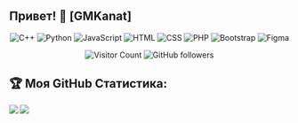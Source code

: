 ## Привет! 👋 [GMKanat]
<div align="center">
  
![C++](https://img.shields.io/badge/c++-%2300599C.svg?style=for-the-badge&logo=c%2B%2B&ogoColor=white&style=flat-square)
![Python](https://img.shields.io/badge/-Python-%230075a8?logo=python&logoColor=white&style=flat-square) 
![JavaScript](https://img.shields.io/badge/-JavaScript-%23e9d54c?logo=javascript&logoColor=white&style=flat-square) 
![HTML](https://img.shields.io/badge/-HTML-%23de4b25?logo=html5&logoColor=white&style=flat-square) 
![CSS](https://img.shields.io/badge/-CSS-%230174b8?logo=css3&logoColor=white&style=flat-square)
![PHP](https://img.shields.io/badge/php-%23777BB4.svg?style=for-the-badge&logo=php&logoColor=white&style=flat-square)
![Bootstrap](https://img.shields.io/badge/bootstrap-%23563D7C.svg?style=for-the-badge&logo=bootstrap&logoColor=white&style=flat-square)
![Figma](https://img.shields.io/badge/figma-%23F24E1E.svg?style=for-the-badge&logo=figma&logoColor=white&style=flat-square)
</div>
<div align="center">

![Visitor Count](https://komarev.com/ghpvc/?username=GMKanat&color=brightgreen)
<img alt="GitHub followers" src="https://img.shields.io/github/followers/GMKanat?style=social">
<!-- <a href="https://github.com/GMKanat"><img src="https://img.shields.io/github/followers/helldoodle-dev.svg?label=GitHub&style=social" alt="GitHub"></a> -->
<!-- <a href="https://helldoodle.space"><img src="https://img.shields.io/website?color=1&down_color=1&down_message=1&logoColor=1&style=social&up_color=1&url=https%3A%2F%2Fhelldoodle.space" alt="Website"></a> -->
</div>
<!-- 
## Контакты со мной 💭
- <a href="https://t.me/helldoodle"><img src="https://upload.wikimedia.org/wikipedia/commons/thumb/8/82/Telegram_logo.svg/768px-Telegram_logo.svg.png" width=16 height=16 align="center" /> Telegram</a>
- <a href="mailto:helldoodle@helldoodle.space">📩 E-mail: `helldoodle@helldoodle.space`</a>
- <a><img src="https://cdn4.iconfinder.com/data/icons/logos-and-brands/512/91_Discord_logo_logos-512.png" width=20 height=20 align="center" /> Discord: helldoodle#3297</a> -->

## :trophy: Моя GitHub Статистика:
<div>
<a href="https://readme-stats-cfgj2cxdy.vercel.app/api?username=GMKanat&count_private=true&show_icons=true&theme=tokyonight&count_private=true">
  <img  align="left" src="https://readme-stats-cfgj2cxdy.vercel.app/api?username=GMKanat&count_private=true&show_icons=true&theme=tokyonight&count_private=true" />
</a>
<a href="https://readme-stats-cfgj2cxdy.vercel.app/api/top-langs/?username=GMKanat&hide=html,css&theme=tokyonight">
  <img align="left" src="https://readme-stats-cfgj2cxdy.vercel.app/api/top-langs/?username=GMKanat&hide=html,css&theme=tokyonight" />
</a>
</div>

